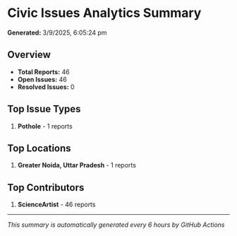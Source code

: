 #  Civic Issues Analytics Summary

**Generated:** 3/9/2025, 6:05:24 pm

##  Overview
- **Total Reports:** 46
- **Open Issues:** 46
- **Resolved Issues:** 0

##  Top Issue Types
1. **Pothole** - 1 reports

##  Top Locations
1. **Greater Noida, Uttar Pradesh** - 1 reports

##  Top Contributors
1. **ScienceArtist** - 46 reports

---
*This summary is automatically generated every 6 hours by GitHub Actions*
